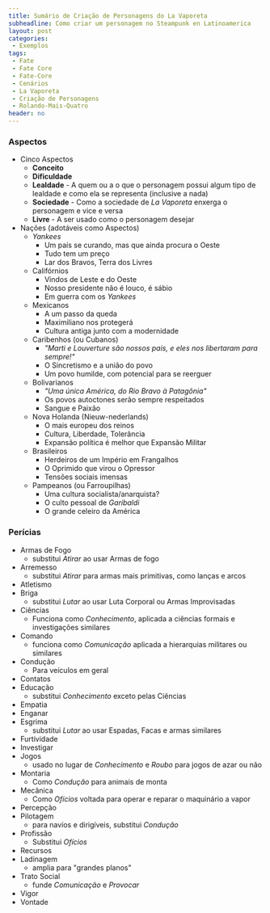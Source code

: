 ```yaml
---
title: Sumário de Criação de Personagens do La Vaporeta
subheadline: Como criar um personagem no Steampunk en Latinoamerica
layout: post
categories:
 - Exemplos
tags:
 - Fate
 - Fate Core
 - Fate-Core
 - Cenários
 - La Vaporeta
 - Criação de Personagens
 - Rolando-Mais-Quatro
header: no
---
```


### Aspectos
+ Cinco Aspectos
	+ **Conceito**
	+ **Dificuldade**
	+ **Lealdade** - A quem ou a o que o personagem possui algum tipo de lealdade e como ela se representa (inclusive a nada)
	+ **Sociedade** - Como a sociedade de _La Vaporeta_ enxerga o personagem e vice e versa
	+ **Livre** - A ser usado como o personagem desejar
+ Nações (adotáveis como Aspectos)
	+ _Yankees_ 
		+ Um país se curando, mas que ainda procura o Oeste
		+ Tudo tem um preço
		+ Lar dos Bravos, Terra dos Livres
	+ Califórnios
		+ Vindos de Leste e do Oeste
		+ Nosso presidente não é louco, é sábio
		+ Em guerra com os _Yankees_
	+ Mexicanos
		+ A um passo da queda
		+ Maximiliano nos protegerá
		+ Cultura antiga junto com a modernidade
	+ Caribenhos (ou Cubanos)
		+ _"Marti e Louverture são nossos pais, e eles nos libertaram para sempre!"_
		+ O Sincretismo e a união do povo
		+ Um povo humilde, com potencial para se reerguer
	+ Bolivarianos
		+ _"Uma única América, do Rio Bravo à Patagônia"_
		+ Os povos autoctones serão sempre respeitados
		+ Sangue e Paixão
	+ Nova Holanda (Nieuw-nederlands)
		+ O mais europeu dos reinos
		+ Cultura, Liberdade, Tolerância
		+ Expansão política é melhor que Expansão Militar
	+ Brasileiros
		+ Herdeiros de um Império em Frangalhos
		+ O Oprimido que virou o Opressor
		+ Tensões sociais imensas
	+ Pampeanos (ou Farroupilhas)
		+ Uma cultura socialista/anarquista?
		+ O culto pessoal de _Garibaldi_
		+ O grande celeiro da América
### Perícias
+ Armas de Fogo
  + substitui _Atirar_ ao usar Armas de fogo
+ Arremesso
  + substitui _Atirar_ para armas mais primitivas, como lanças e arcos
+ Atletismo 
+ Briga 
  + substitui _Lutar_ ao usar Luta Corporal ou Armas Improvisadas
+ Ciências 
  + Funciona como _Conhecimento_, aplicada a ciências formais e investigações similares
+ Comando 
  + funciona como _Comunicação_ aplicada  a hierarquias militares ou similares
+ Condução
  + Para veículos em geral 
+ Contatos
+ Educação 
  + substitui _Conhecimento_ exceto pelas Ciências
+ Empatia
+ Enganar
+ Esgrima
  + substitui _Lutar_ ao usar Espadas, Facas e armas similares
+ Furtividade
+ Investigar
+ Jogos
  + usado no lugar de _Conhecimento_ e _Roubo_ para jogos de azar ou não
+ Montaria 
  + Como _Condução_ para animais de monta
+ Mecânica
  + Como _Ofícios_ voltada para  operar e reparar o maquinário a vapor
+ Percepção
+ Pilotagem
  + para navíos e dirigíveis, substitui _Condução_
+ Profissão
  + Substitui _Ofícios_
+ Recursos
+ Ladinagem
  + amplia para "grandes planos"
+ Trato Social
  + funde _Comunicação_ e _Provocar_
+ Vigor
+ Vontade
